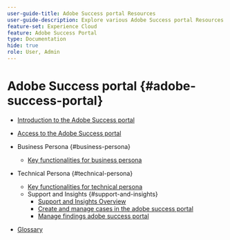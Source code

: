 ```yaml
---
user-guide-title: Adobe Success portal Resources
user-guide-description: Explore various Adobe Success portal Resources for more details.
feature-set: Experience Cloud
feature: Adobe Success Portal
type: Documentation
hide: true
role: User, Admin
---
```


# Adobe Success portal {#adobe-success-portal}

- [Introduction to the Adobe Success portal](/help/adobe-success-portal/adobe-success-portal-introduction.md)

- [Access to the Adobe Success portal](/help/adobe-success-portal/access-to-the-adobe-success-portal.md)

- Business Persona {#business-persona}
    - [Key functionalities for business persona](/help/adobe-success-portal/business-persona/key-functionalities-for-business-persona.md)
- Technical Persona {#technical-persona}
    - [Key functionalities for technical persona](/help/adobe-success-portal/technical-persona/key-functionalities-for-technical-persona.md)
    - Support and Insights {#support-and-insights}
        - [Support and Insights Overview](/help/adobe-success-portal/technical-persona/support-and-insights/support-and-insights-overview.md)
        - [Create and manage cases in the adobe success portal](/help/adobe-success-portal/technical-persona/support-and-insights/create-and-manage-cases-in-the-adobe-success-portal.md)
        - [Manage findings adobe success portal](/help/adobe-success-portal/technical-persona/support-and-insights/manage-findings-adobe-success-portal.md)

- [Glossary](/help/adobe-success-portal/glossary.md)
